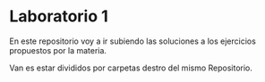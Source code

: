# Laboratorio 1

En este repositorio voy a ir subiendo las soluciones a los ejercicios propuestos por la materia.

Van es estar divididos por carpetas destro del mismo Repositorio.

